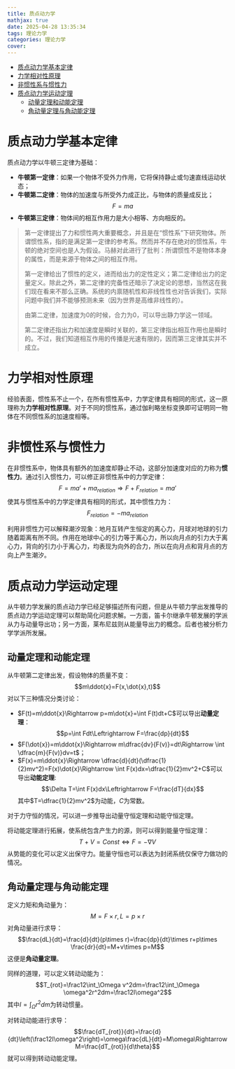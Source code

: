 ```yaml
---
title: 质点动力学
mathjax: true
date: 2025-04-28 13:35:34
tags: 理论力学
categories: 理论力学
cover:
---
```


- [质点动力学基本定律](#质点动力学基本定律)
- [力学相对性原理](#力学相对性原理)
- [非惯性系与惯性力](#非惯性系与惯性力)
- [质点动力学运动定理](#质点动力学运动定理)
  - [动量定理和动能定理](#动量定理和动能定理)
  - [角动量定理与角动能定理](#角动量定理与角动能定理)


# 质点动力学基本定律

质点动力学以牛顿三定律为基础：
- **牛顿第一定律**：如果一个物体不受外力作用，它将保持静止或匀速直线运动状态；
- **牛顿第二定律**：物体的加速度与所受外力成正比，与物体的质量成反比；
  $$F=ma$$
- **牛顿第三定律**：物体间的相互作用力是大小相等、方向相反的。

> 第一定律提出了力和惯性两大重要概念，并且是在“惯性系”下研究物体。所谓惯性系，指的是满足第一定律的参考系。然而并不存在绝对的惯性系，牛顿的绝对空间也是人为假设。马赫对此进行了批判：所谓惯性不是物体本身的属性，而是来源于物体之间的相互作用。
>
> 第一定律给出了惯性的定义，进而给出力的定性定义；第二定律给出力的定量定义。除此之外，第二定律的完备性还暗示了决定论的思想，当然这在我们现在看来不那么正确。系统的内禀随机性和非线性性也对告诉我们，实际问题中我们并不能够预测未来（因为世界是高维非线性的）。
>
> 由第二定律，加速度为0的时候，合力为0，可以导出静力学这一领域。
>
> 第二定律还指出力和加速度是瞬时关联的，第三定律指出相互作用也是瞬时的。不过，我们知道相互作用的传播是光速有限的，因而第三定律其实并不成立。

# 力学相对性原理

经验表面，惯性系不止一个，在所有惯性系中，力学定律具有相同的形式，这一原理称为**力学相对性原理**。对于不同的惯性系，通过伽利略坐标变换即可证明同一物体在不同惯性系的加速度相等。

# 非惯性系与惯性力

在非惯性系中，物体具有额外的加速度却静止不动，这部分加速度对应的力称为**惯性力**。通过引入惯性力，可以修正非惯性系中的力学定律：
$$F=ma'+ma_{relation}\Rightarrow F+F_{relation}=ma'$$
使其与惯性系中的力学定律具有相同的形式，其中惯性力为：
$$F_{relation}=-ma_{relation}$$

利用非惯性力可以解释潮汐现象：地月互转产生恒定的离心力，月球对地球的引力随着距离有所不同。作用在地球中心的引力等于离心力，所以向月点的引力大于离心力，背向的引力小于离心力，均表现为向外的合力，所以在向月点和背月点的方向上产生潮汐。

# 质点动力学运动定理

从牛顿力学发展的质点动力学已经足够描述所有问题，但是从牛顿力学出发推导的质点动力学运动定理可以帮助简化问题求解。一方面，笛卡尔继承牛顿发展的学派从力与动量导出功；另一方面，莱布尼兹则从能量导出力的概念。后者也被分析力学学派所发展。

## 动量定理和动能定理
从牛顿第二定律出发，假设物体的质量不变：
$$m\ddot{x}=F(x,\dot{x},t)$$
对以下三种情况分类讨论：
- $F(t)=m\ddot{x}\Rightarrow p=m\dot{x}=\int F(t)dt+C$可以导出**动量定理**：
  $$p=\int Fdt\Leftrightarrow F=\frac{dp}{dt}$$
- $F(\dot{x})=m\ddot{x}\Rightarrow m\dfrac{dv}{F(v)}=dt\Rightarrow \int \dfrac{m}{F(v)}dv=t$；
- $F(x)=m\ddot{x}\Rightarrow \dfrac{d}{dt}(\dfrac{1}{2}mv^2)=F(x)\dot{x}\Rightarrow \int F(x)dx=\dfrac{1}{2}mv^2+C$可以导出**动能定理**:
  $$\Delta T=\int F(x)dx\Leftrightarrow F=\frac{dT}{dx}$$
  其中$T=\dfrac{1}{2}mv^2$为动能，$C$为常数。

对于力守恒的情况，可以进一步推导出动量守恒定理和动能守恒定理。

将动能定理进行拓展，使系统包含产生力的源，则可以得到能量守恒定理：
$$T+V=Const\Leftrightarrow F=-\nabla V$$
从势能的变化可以定义出保守力。能量守恒也可以表达为封闭系统仅保守力做功的情况。

## 角动量定理与角动能定理
定义力矩和角动量为：
$$M=F\times r,L=p\times r$$
对角动量进行求导：
$$\frac{dL}{dt}=\frac{d}{dt}(p\times r)=\frac{dp}{dt}\times r+p\times \frac{dr}{dt}=M+v\times p=M$$
这便是**角动量定理**。

同样的道理，可以定义转动动能为：
$$T_{rot}=\frac12\int_\Omega v^2dm=\frac12\int_\Omega \omega^2r^2dm=\frac12I\omega^2$$
其中$I=\int_\Omega r^2dm$为转动惯量。

对转动动能进行求导：
$$\frac{dT_{rot}}{dt}=\frac{d}{dt}\left(\frac12I\omega^2\right)=\omega\frac{dL}{dt}=M\omega\Rightarrow M=\frac{dT_{rot}}{d\theta}$$
就可以得到转动动能定理。